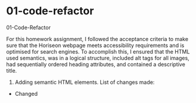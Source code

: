 # 01-code-refactor
01-Code-Refactor

For this homework assignment, I followed the acceptance criteria to make sure that the Horiseon webpage meets accessibility requirements and is optimised for search engines. 
To accomplish this, I ensured that the HTML used semantics, was in a logical structure, included alt tags for all images, had sequentially ordered heading attributes, and contained a descriptive title.

1. Adding semantic HTML elements. 
List of changes made: 
- Changed <title> from 'website' to 'Horiseon'
- Changed <div></div> on line 11 & 26 to <header> </header> as it contains the header text
- Changed <div></div> on line 13 & 25 to <nav></nav> as this contains the navigation links
- Then, changed CSS .header div to .header nav
- Then, changed CSS .header div ul to .header nav ul
- Then, changed CSS .header div ul li to .header nav ul li
- Changed <div></div> on line 28 & 50 to <main></main> because this is the main section of text on the webpage
- Changed <div></div> on line 29 & 35 to <section></section> because this is one of the main sections of the webpage
- Changed <div></div> on line 36 & 42 to <section></section> because this is one of the main sections of the webpage
- Changed <div></div> on line 43 & 49 to <section></section> because this is one of the main sections of the webpage
- Changed <div></div> on line 51 & 73 to <aside> </aside> as this panel displays on the side of the webpage
- Changed <div></div> on line 74 & 79 to <footer> </footer> as this information is inside the footer of the webpage

2. Changing elements into logical structure independent of styling and positioning
- Nil changes made at this time

3. Adding alt attributes to images and icons
- Added alt="Teamwork Horiseon Header image" on line 27 in class="hero". This was done because the .hero class in CSS contains an image. 
- Added alt="optimisation image" on line 30. This was done so there is an alt tag for the image in the 'Search Engine Optimisation' section for accessibility requirements. 
- Added alt="Reputation management graph" on line 37. This was done so there is an alt tag for the image in the 'Online Reputation Management' section for accessibility requirements. 
- Added alt="Social Media Marketing" on line 44. This was done so there is an alt tag for the image in the 'Social Media Marketing' section for accessibility requirements. 
- Added alt="Lead Generation Icon" on line 54. This was done so there is an alt tag for the image in the 'Lead Generation' aside section for accessibility requirements. 
- Added alt="Brand Awareness" on line 61. This was done so there is an alt tag for the image in the 'Brand Awareness' aside section for accessibility requirements. 
- Added alt="Cost Management" on line 68. This was done so there is an alt tag for the image in the 'Cost Management' aside section for accessibility requirements. 

4. 


Added '' around Calibri in .header nav to ensure that this font is recognised to be used if needed. 